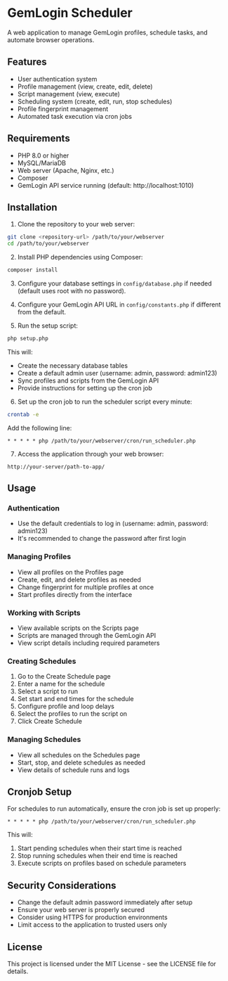 # GemLogin Scheduler

A web application to manage GemLogin profiles, schedule tasks, and automate browser operations.

## Features

- User authentication system
- Profile management (view, create, edit, delete)
- Script management (view, execute)
- Scheduling system (create, edit, run, stop schedules)
- Profile fingerprint management
- Automated task execution via cron jobs

## Requirements

- PHP 8.0 or higher
- MySQL/MariaDB
- Web server (Apache, Nginx, etc.)
- Composer
- GemLogin API service running (default: http://localhost:1010)

## Installation

1. Clone the repository to your web server:

```bash
git clone <repository-url> /path/to/your/webserver
cd /path/to/your/webserver
```

2. Install PHP dependencies using Composer:

```bash
composer install
```

3. Configure your database settings in `config/database.php` if needed (default uses root with no password).

4. Configure your GemLogin API URL in `config/constants.php` if different from the default.

5. Run the setup script:

```bash
php setup.php
```

This will:
- Create the necessary database tables
- Create a default admin user (username: admin, password: admin123)
- Sync profiles and scripts from the GemLogin API
- Provide instructions for setting up the cron job

6. Set up the cron job to run the scheduler script every minute:

```bash
crontab -e
```

Add the following line:

```
* * * * * php /path/to/your/webserver/cron/run_scheduler.php
```

7. Access the application through your web browser:

```
http://your-server/path-to-app/
```

## Usage

### Authentication

- Use the default credentials to log in (username: admin, password: admin123)
- It's recommended to change the password after first login

### Managing Profiles

- View all profiles on the Profiles page
- Create, edit, and delete profiles as needed
- Change fingerprint for multiple profiles at once
- Start profiles directly from the interface

### Working with Scripts

- View available scripts on the Scripts page
- Scripts are managed through the GemLogin API
- View script details including required parameters

### Creating Schedules

1. Go to the Create Schedule page
2. Enter a name for the schedule
3. Select a script to run
4. Set start and end times for the schedule
5. Configure profile and loop delays
6. Select the profiles to run the script on
7. Click Create Schedule

### Managing Schedules

- View all schedules on the Schedules page
- Start, stop, and delete schedules as needed
- View details of schedule runs and logs

## Cronjob Setup

For schedules to run automatically, ensure the cron job is set up properly:

```
* * * * * php /path/to/your/webserver/cron/run_scheduler.php
```

This will:
1. Start pending schedules when their start time is reached
2. Stop running schedules when their end time is reached
3. Execute scripts on profiles based on schedule parameters

## Security Considerations

- Change the default admin password immediately after setup
- Ensure your web server is properly secured
- Consider using HTTPS for production environments
- Limit access to the application to trusted users only

## License

This project is licensed under the MIT License - see the LICENSE file for details.
